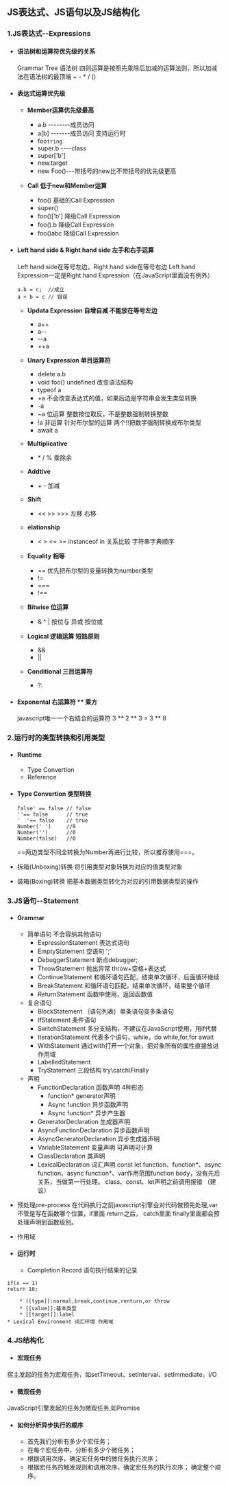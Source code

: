 ## JS表达式、JS语句以及JS结构化

### 1.JS表达式--Expressions
* #### 语法树和运算符优先级的关系
	 Grammar Tree 语法树 四则运算是按照先乘除后加减的运算法则，所以加减法在语法树的最顶端
	 [](https://raw.githubusercontent.com/midsummer-j/Frontend-02-Template/master/week03/img/grammar_tree.png)
	\+ \-
	\* \/
	()

* #### 表达式运算优先级
	 * **Member运算优先级最高**
	 	 * a.b --------成员访问
		 * a[b] -------成员访问 支持运行时
		 * foo`tring`
		 * super.b ----class
		 * super['b']
		 * new.target
		 * new Foo()---带括号的new比不带括号的优先级更高
		
	 * **Call 低于new和Member运算**
		 * foo() 基础的Call Expression
		 * super()
		 * foo()['b'] 降级Call Expression
		 * foo().b 降级Call Expression
		 * foo()abc 降级Call Expression
		

* #### Left hand side & Right hand side 左手和右手运算
	Left hand side在等号左边，Right hand side在等号右边
	Left hand Expression一定是Right hand Expression（在JavaScript里面没有例外）
	```
    a.b = c;  //成立
    a + b = c // 错误
    ```
	 * **Updata Expression 自增自减 不能放在等号左边**
		 * a++
		 * a--
		 * --a
		 * ++a

	 *  **Unary Expression 单目运算符**
		 * delete a.b
		 * void foo() undefined 改变语法结构
		 * typeof a
		 * +a  不会改变表达式的值，如果后边是字符串会发生类型转换
		 * -a
		 * ~a 位运算 整数按位取反，不是整数强制转换整数
		 * !a 非运算 针对布尔型的运算 两个!!把数字强制转换成布尔类型
		 * await a
	 * **Multiplicative**
        * \* / % 乘除余
	 * **Addtive**
        * \+ - 加减
	 * **Shift**
        * << >> >>> 左移 右移
	 * **elationship**
        * < > <= >= instanceof in 关系比较
		字符串字典顺序
	 * **Equality 相等**
        * == 优先把布尔型的变量转换为number类型
        * !=
        * ===
        * !==
	 * **Bitwise 位运算**
        * & ^ | 按位与 异或 按位或
	 * **Logical 逻辑运算 短路原则**
        * &&
        * ||
	 * **Conditional 三目运算符**
        * ?:

* #### Exponental 右运算符 ** 乘方
	javascript唯一一个右结合的运算符 3 \*\* 2 \*\* 3 = 3 \*\* 8

### 2.运行时的类型转换和引用类型

* #### Runtime
    * Type Convertion
    * Reference
    
* #### Type Convertion 类型转换
    ```
    false' == false // false
    ''== false      // true
    '  '== false    // true
    Number(' ')     //0
    Number('')      //0
    Number(false)   //0
    ```
    ==两边类型不同全转换为Number再进行比较，所以推荐使用===。
	
* 拆箱(Unboxing)转换
将引用类型对象转换为对应的值类型对象
[](https://raw.githubusercontent.com/midsummer-j/Frontend-02-Template/master/week03/img/unboxing.png)
* 装箱(Boxing)转换
把基本数据类型转化为对应的引用数据类型的操作
[](https://raw.githubusercontent.com/midsummer-j/Frontend-02-Template/master/week03/img/boxing.png)

### 3.JS语句--Statement

* #### Grammar
	* 简单语句   不会容纳其他语句
		*  ExpressionStatement 表达式语句 
		*  EmptyStatement      空语句 ';'
		*  DebuggerStatement   断点debugger;
		*  ThrowStatement      抛出异常 throw+空格+表达式
		* ContinueStatement    和循环语句匹配，结束单次循环，后面循环继续
		* BreakStatement       和循环语句匹配，结束单次循环，结束整个循环
		* ReturnStatement      函数中使用，返回函数值
	* 复合语句   
		* BlockStatement ｛语句列表｝单条语句变多条语句
[](https://raw.githubusercontent.com/midsummer-j/Frontend-02-Template/master/week03/img/block.png)
[](https://raw.githubusercontent.com/midsummer-j/Frontend-02-Template/master/week03/img/tag.png)
		* IfStatement  条件语句
		* SwitchStatement 多分支结构，不建议在JavaScript使用，用if代替
		* IterationStatement 代表多个语句，while，do while,for,for await
[](https://raw.githubusercontent.com/midsummer-j/Frontend-02-Template/master/week03/img/Iteration.png)
		* WithStatement 通过with打开一个对象，把对象所有的属性直接放进作用域
		* LabelledStatement
		* TryStatement 三段结构 try\catch\Finally
[](https://raw.githubusercontent.com/midsummer-j/Frontend-02-Template/master/week03/img/try.png)
	* 声明 
		* FunctionDeclaration 函数声明 4种形态 
			* function* generator声明
			* Async function 异步函数声明
			* Async function* 异步产生器
		* GeneratorDeclaration 生成器声明
		* AsyncFunctionDeclaration 异步函数声明
		* AsyncGeneratorDeclaration 异步生成器声明
		* VariableStatement 变量声明 可声明可计算
		* ClassDeclaration 类声明
		* LexicalDeclaration 词汇声明 const let
function、function*、async function、async function*、var作用范围function body，没有先后关系，当做第一行处理。
class、const、let声明之前调用报错 （建议）

* 预处理pre-process
在代码执行之前javascript引擎会对代码做预先处理,var不管是写在函数哪个位置，if里面 return之后， catch里面 finally里面都会预处理声明到函数级别。
[](https://raw.githubusercontent.com/midsummer-j/Frontend-02-Template/master/week03/img/pre_process.png)
* 作用域
[](https://raw.githubusercontent.com/midsummer-j/Frontend-02-Template/master/week03/img/scope.png)

* #### 运行时
	* Completion Record 语句执行结果的记录
```
if(x == 1)
return 10;
```
		* [[type]]:normal,break,continue,renturn,or throw
		* [[value]]:基本类型
		* [[target]]:label
	* Lexical Environment 词汇环境 作用域

### 4.JS结构化
* #### 宏观任务
宿主发起的任务为宏观任务，如setTimeout、setInterval、setImmediate，I/O
* #### 微观任务
JavaScript引擎发起的任务为微观任务,如Promise

* #### 如何分析异步执行的顺序
	* 首先我们分析有多少个宏任务；
	* 在每个宏任务中，分析有多少个微任务；
	* 根据调用次序，确定宏任务中的微任务执行次序；
	* 根据宏任务的触发规则和调用次序，确定宏任务的执行次序；
确定整个顺序。

[](https://raw.githubusercontent.com/midsummer-j/Frontend-02-Template/master/week03/img/task.png)
